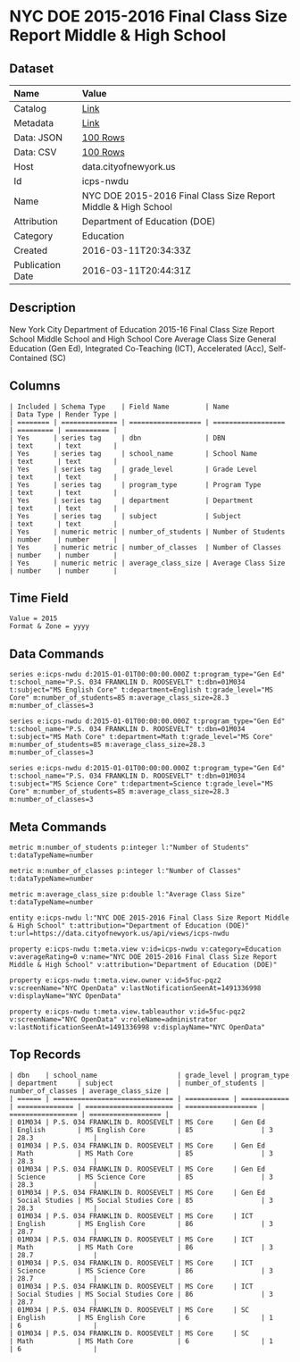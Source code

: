 # NYC DOE 2015-2016 Final Class Size Report Middle & High School

## Dataset

| Name | Value |
| :--- | :---- |
| Catalog | [Link](https://catalog.data.gov/dataset/nyc-doe-2015-2016-final-class-size-report-middle-high-school) |
| Metadata | [Link](https://data.cityofnewyork.us/api/views/icps-nwdu) |
| Data: JSON | [100 Rows](https://data.cityofnewyork.us/api/views/icps-nwdu/rows.json?max_rows=100) |
| Data: CSV | [100 Rows](https://data.cityofnewyork.us/api/views/icps-nwdu/rows.csv?max_rows=100) |
| Host | data.cityofnewyork.us |
| Id | icps-nwdu |
| Name | NYC DOE 2015-2016 Final Class Size Report Middle & High School |
| Attribution | Department of Education (DOE) |
| Category | Education |
| Created | 2016-03-11T20:34:33Z |
| Publication Date | 2016-03-11T20:44:31Z |

## Description

New York City Department of Education
2015-16 Final Class Size Report
School Middle School and High School Core Average Class Size
General Education (Gen Ed), Integrated Co-Teaching (ICT), Accelerated (Acc), Self-Contained (SC)

## Columns

```ls
| Included | Schema Type    | Field Name         | Name               | Data Type | Render Type |
| ======== | ============== | ================== | ================== | ========= | =========== |
| Yes      | series tag     | dbn                | DBN                | text      | text        |
| Yes      | series tag     | school_name        | School Name        | text      | text        |
| Yes      | series tag     | grade_level        | Grade Level        | text      | text        |
| Yes      | series tag     | program_type       | Program Type       | text      | text        |
| Yes      | series tag     | department         | Department         | text      | text        |
| Yes      | series tag     | subject            | Subject            | text      | text        |
| Yes      | numeric metric | number_of_students | Number of Students | number    | number      |
| Yes      | numeric metric | number_of_classes  | Number of Classes  | number    | number      |
| Yes      | numeric metric | average_class_size | Average Class Size | number    | number      |
```

## Time Field

```ls
Value = 2015
Format & Zone = yyyy
```

## Data Commands

```ls
series e:icps-nwdu d:2015-01-01T00:00:00.000Z t:program_type="Gen Ed" t:school_name="P.S. 034 FRANKLIN D. ROOSEVELT" t:dbn=01M034 t:subject="MS English Core" t:department=English t:grade_level="MS Core" m:number_of_students=85 m:average_class_size=28.3 m:number_of_classes=3

series e:icps-nwdu d:2015-01-01T00:00:00.000Z t:program_type="Gen Ed" t:school_name="P.S. 034 FRANKLIN D. ROOSEVELT" t:dbn=01M034 t:subject="MS Math Core" t:department=Math t:grade_level="MS Core" m:number_of_students=85 m:average_class_size=28.3 m:number_of_classes=3

series e:icps-nwdu d:2015-01-01T00:00:00.000Z t:program_type="Gen Ed" t:school_name="P.S. 034 FRANKLIN D. ROOSEVELT" t:dbn=01M034 t:subject="MS Science Core" t:department=Science t:grade_level="MS Core" m:number_of_students=85 m:average_class_size=28.3 m:number_of_classes=3
```

## Meta Commands

```ls
metric m:number_of_students p:integer l:"Number of Students" t:dataTypeName=number

metric m:number_of_classes p:integer l:"Number of Classes" t:dataTypeName=number

metric m:average_class_size p:double l:"Average Class Size" t:dataTypeName=number

entity e:icps-nwdu l:"NYC DOE 2015-2016 Final Class Size Report Middle & High School" t:attribution="Department of Education (DOE)" t:url=https://data.cityofnewyork.us/api/views/icps-nwdu

property e:icps-nwdu t:meta.view v:id=icps-nwdu v:category=Education v:averageRating=0 v:name="NYC DOE 2015-2016 Final Class Size Report Middle & High School" v:attribution="Department of Education (DOE)"

property e:icps-nwdu t:meta.view.owner v:id=5fuc-pqz2 v:screenName="NYC OpenData" v:lastNotificationSeenAt=1491336998 v:displayName="NYC OpenData"

property e:icps-nwdu t:meta.view.tableauthor v:id=5fuc-pqz2 v:screenName="NYC OpenData" v:roleName=administrator v:lastNotificationSeenAt=1491336998 v:displayName="NYC OpenData"
```

## Top Records

```ls
| dbn    | school_name                    | grade_level | program_type | department     | subject                | number_of_students | number_of_classes | average_class_size | 
| ====== | ============================== | =========== | ============ | ============== | ====================== | ================== | ================= | ================== | 
| 01M034 | P.S. 034 FRANKLIN D. ROOSEVELT | MS Core     | Gen Ed       | English        | MS English Core        | 85                 | 3                 | 28.3               | 
| 01M034 | P.S. 034 FRANKLIN D. ROOSEVELT | MS Core     | Gen Ed       | Math           | MS Math Core           | 85                 | 3                 | 28.3               | 
| 01M034 | P.S. 034 FRANKLIN D. ROOSEVELT | MS Core     | Gen Ed       | Science        | MS Science Core        | 85                 | 3                 | 28.3               | 
| 01M034 | P.S. 034 FRANKLIN D. ROOSEVELT | MS Core     | Gen Ed       | Social Studies | MS Social Studies Core | 85                 | 3                 | 28.3               | 
| 01M034 | P.S. 034 FRANKLIN D. ROOSEVELT | MS Core     | ICT          | English        | MS English Core        | 86                 | 3                 | 28.7               | 
| 01M034 | P.S. 034 FRANKLIN D. ROOSEVELT | MS Core     | ICT          | Math           | MS Math Core           | 86                 | 3                 | 28.7               | 
| 01M034 | P.S. 034 FRANKLIN D. ROOSEVELT | MS Core     | ICT          | Science        | MS Science Core        | 86                 | 3                 | 28.7               | 
| 01M034 | P.S. 034 FRANKLIN D. ROOSEVELT | MS Core     | ICT          | Social Studies | MS Social Studies Core | 86                 | 3                 | 28.7               | 
| 01M034 | P.S. 034 FRANKLIN D. ROOSEVELT | MS Core     | SC           | English        | MS English Core        | 6                  | 1                 | 6                  | 
| 01M034 | P.S. 034 FRANKLIN D. ROOSEVELT | MS Core     | SC           | Math           | MS Math Core           | 6                  | 1                 | 6                  | 
```